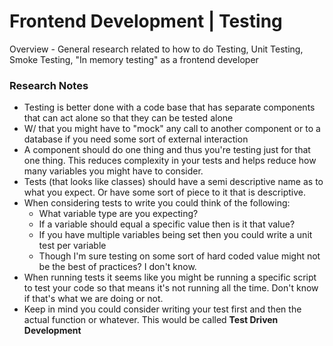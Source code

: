 # Frontend Development | Testing

Overview - General research related to how to do Testing, Unit Testing, Smoke Testing, "In memory testing" as a frontend developer 

### Research Notes

- Testing is better done with a code base that has separate components that can act alone so that they can be tested alone
- W/ that you might have to "mock" any call to another component or to a database if you need some sort of external interaction
- A component should do one thing and thus you're testing just for that one thing. This reduces complexity in your tests and helps reduce how many variables you might have to consider. 
- Tests (that looks like classes) should have a semi descriptive name as to what you expect. Or have some sort of piece to it that is descriptive.
- When considering tests to write you could think of the following:
    - What variable type are you expecting?
    - If a variable should equal a specific value then is it that value? 
    - If you have multiple variables being set then you could write a unit test per variable
    - Though I'm sure testing on some sort of hard coded value might not be the best of practices? I don't know. 
- When running tests it seems like you might be running a specific script to test your code so that means it's not running all the time. Don't know if that's what we are doing or not.
- Keep in mind  you could consider writing your test first and then the actual function or whatever. This would be called **Test Driven Development** 